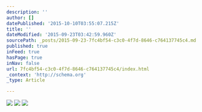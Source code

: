 ```yaml
---
description: ''
author: []
datePublished: '2015-10-10T03:55:07.215Z'
title: ''
dateModified: '2015-09-23T03:42:59.960Z'
sourcePath: _posts/2015-09-23-7fc4bf54-c3c0-4f7d-8646-c764137745c4.md
published: true
inFeed: true
hasPage: true
inNav: false
url: 7fc4bf54-c3c0-4f7d-8646-c764137745c4/index.html
_context: 'http://schema.org'
_type: Article

---
```

![](https://the-grid-user-content.s3-us-west-2.amazonaws.com/ae111c48-8dd4-4b6b-958c-0e89cfcb7674.png)
![](https://the-grid-user-content.s3-us-west-2.amazonaws.com/65407b99-10cc-4f93-b594-9006f265ebfb.png)
![](https://the-grid-user-content.s3-us-west-2.amazonaws.com/67879019-8e85-44c7-992d-956667df9775.png)